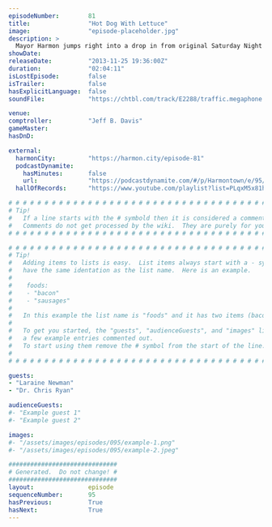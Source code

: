 ```yaml
---
episodeNumber:        81
title:                "Hot Dog With Lettuce"
image:                "episode-placeholder.jpg"
description: >
  Mayor Harmon jumps right into a drop in from original Saturday Night Live cast member Laraine Newman which merges into a visit from controversial author Dr. Chris Ryan to delves into polygamy and the very nature of our sexuality. In D&D, Spencer gives ...
showDate:             
releaseDate:          "2013-11-25 19:36:00Z"
duration:             "02:04:11"
isLostEpisode:        false
isTrailer:            false
hasExplicitLanguage:  false
soundFile:            "https://chtbl.com/track/E2288/traffic.megaphone.fm/STA3049044663.mp3?updated=1555626131"

venue:                
comptroller:          "Jeff B. Davis"
gameMaster:           
hasDnD:               

external:
  harmonCity:         "https://harmon.city/episode-81"
  podcastDynamite:
    hasMinutes:       false
    url:              "https://podcastdynamite.com/#/p/Harmontown/e/95/81"
  hallOfRecords:      "https://www.youtube.com/playlist?list=PLqxM5x81hNOY-cdIYFOkguYtm8_a6P__a"

# # # # # # # # # # # # # # # # # # # # # # # # # # # # # # # # # # # # # # # # # # # # #
# Tip!
#   If a line starts with the # symbold then it is considered a comment.
#   Comments do not get processed by the wiki.  They are purely for your information.
# # # # # # # # # # # # # # # # # # # # # # # # # # # # # # # # # # # # # # # # # # # # #

# # # # # # # # # # # # # # # # # # # # # # # # # # # # # # # # # # # # # # # # # # # # #
# Tip!
#   Adding items to lists is easy.  List items always start with a - symbol and have
#   have the same identation as the list name.  Here is an example.
#
#    foods:
#    - "bacon"
#    - "sausages"
#
#   In this example the list name is "foods" and it has two items (bacon, and sausages).
#
#   To get you started, the "guests", "audienceGuests", and "images" lists below have
#   a few example entries commented out.
#   To start using them remove the # symbol from the start of the line.
#
# # # # # # # # # # # # # # # # # # # # # # # # # # # # # # # # # # # # # # # # # # # # #

guests:
- "Laraine Newman"
- "Dr. Chris Ryan"

audienceGuests:
#- "Example guest 1"
#- "Example guest 2"

images:
#- "/assets/images/episodes/095/example-1.png"
#- "/assets/images/episodes/095/example-2.jpeg"

##############################
# Generated.  Do not change! #
##############################
layout:               episode
sequenceNumber:       95
hasPrevious:          True
hasNext:              True
---
```


<!-- The episode description will be rendered here -->

<!-- Add your content BELOW here -->
<!-- vvvvvvvvvvvvvvvvvvvvvvvvvvv -->




<!-- ^^^^^^^^^^^^^^^^^^^^^^^^^^^ -->
<!-- Add your content ABOVE here -->

<!-- The episode gallery will be rendered here -->